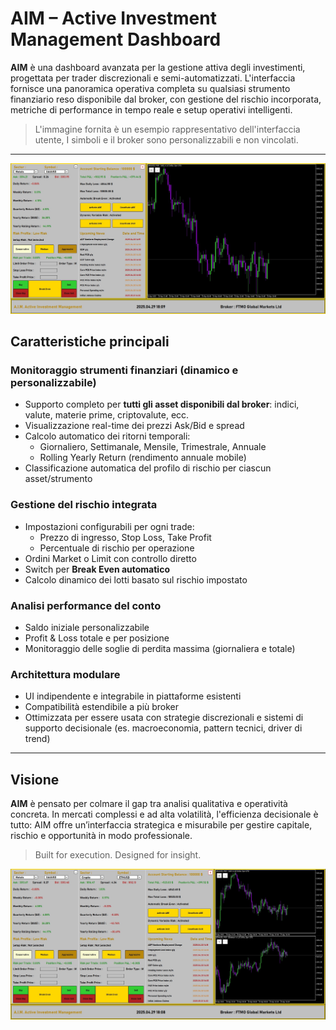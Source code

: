 # AIM – Active Investment Management Dashboard

**AIM** è una dashboard avanzata per la gestione attiva degli investimenti, progettata per trader discrezionali e semi-automatizzati. L'interfaccia fornisce una panoramica operativa completa su qualsiasi strumento finanziario reso disponibile dal broker, con gestione del rischio incorporata, metriche di performance in tempo reale e setup operativi intelligenti.

> L'immagine fornita è un esempio rappresentativo dell'interfaccia utente, I simboli e il broker sono personalizzabili e non vincolati.

---
![AIM Dashboard UI](./SnapShot/AIM_UI1.jpg)

##  Caratteristiche principali

### Monitoraggio strumenti finanziari (dinamico e personalizzabile)
- Supporto completo per **tutti gli asset disponibili dal broker**: indici, valute, materie prime, criptovalute, ecc.
- Visualizzazione real-time dei prezzi Ask/Bid e spread
- Calcolo automatico dei ritorni temporali:
  - Giornaliero, Settimanale, Mensile, Trimestrale, Annuale
  - Rolling Yearly Return (rendimento annuale mobile)
- Classificazione automatica del profilo di rischio per ciascun asset/strumento

###  Gestione del rischio integrata
- Impostazioni configurabili per ogni trade:
  - Prezzo di ingresso, Stop Loss, Take Profit
  - Percentuale di rischio per operazione
- Ordini Market o Limit con controllo diretto
- Switch per **Break Even automatico**
- Calcolo dinamico dei lotti basato sul rischio impostato

### Analisi performance del conto
- Saldo iniziale personalizzabile
- Profit & Loss totale e per posizione
- Monitoraggio delle soglie di perdita massima (giornaliera e totale)

### Architettura modulare
- UI indipendente e integrabile in piattaforme esistenti
- Compatibilità estendibile a più broker
- Ottimizzata per essere usata con strategie discrezionali e sistemi di supporto decisionale (es. macroeconomia, pattern tecnici, driver di trend)

---

## Visione

**AIM** è pensato per colmare il gap tra analisi qualitativa e operatività concreta. In mercati complessi e ad alta volatilità, l'efficienza decisionale è tutto: AIM offre un’interfaccia strategica e misurabile per gestire capitale, rischio e opportunità in modo professionale.

> Built for execution. Designed for insight.

![AIM Dashboard UI second](./SnapShot/AIM_UI2.jpg)
